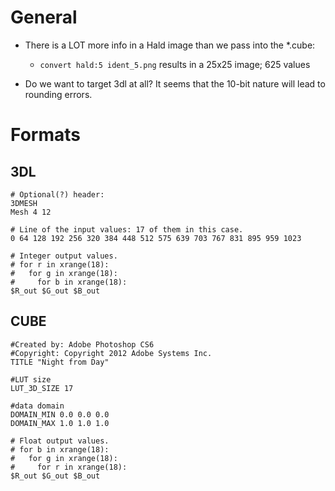General
=======

- There is a LOT more info in a Hald image than we pass into the *.cube:
    - `convert hald:5 ident_5.png` results in a 25x25 image; 625 values

- Do we want to target 3dl at all? It seems that the 10-bit nature will lead to rounding errors.


Formats
=======

3DL
---
    
    # Optional(?) header:
    3DMESH
    Mesh 4 12

    # Line of the input values: 17 of them in this case.
    0 64 128 192 256 320 384 448 512 575 639 703 767 831 895 959 1023

    # Integer output values.
    # for r in xrange(18):
    #   for g in xrange(18):
    #     for b in xrange(18):
    $R_out $G_out $B_out


CUBE
----

    #Created by: Adobe Photoshop CS6
    #Copyright: Copyright 2012 Adobe Systems Inc.
    TITLE "Night from Day"

    #LUT size
    LUT_3D_SIZE 17

    #data domain
    DOMAIN_MIN 0.0 0.0 0.0
    DOMAIN_MAX 1.0 1.0 1.0

    # Float output values.
    # for b in xrange(18):
    #   for g in xrange(18):
    #     for r in xrange(18):
    $R_out $G_out $B_out
